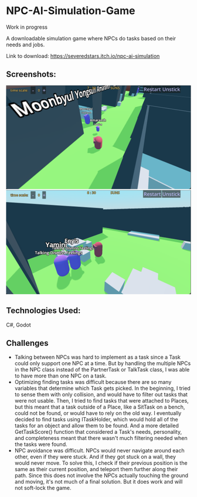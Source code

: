# NPC-AI-Simulation-Game

Work in progress

A downloadable simulation game where NPCs do tasks based on their needs and jobs.

Link to download: https://severedstars.itch.io/npc-ai-simulation

## Screenshots:

![An NPC feeding her kid](Screenshots/Screenshot1.png?raw=true "An NPC feeding her kid")
![Two NPCs talking](Screenshots/Screenshot2.png?raw=true "Two NPCs talking")

## Technologies Used:
C#, Godot

## Challenges
- Talking between NPCs was hard to implement as a task since a Task could only support one NPC at a time. But by handling the multiple NPCs in the NPC class instead of the PartnerTask or TalkTask class, I was able to have more than one NPC on a task.
- Optimizing finding tasks was difficult because there are so many variables that determine which Task gets picked. In the beginning, I tried to sense them with only collision, and would have to filter out tasks that were not usable. Then, I tried to find tasks that were attached to Places, but this meant that a task outside of a Place, like a SitTask on a bench, could not be found, or would have to rely on the old way. I eventually decided to find tasks using ITaskHolder, which would hold all of the tasks for an object and allow them to be found. And a more detailed GetTaskScore() function that considered a Task's needs, personality, and completeness meant that there wasn't much filtering needed when the tasks were found. 
- NPC avoidance was difficult. NPCs would never navigate around each other, even if they were stuck. And if they got stuck on a wall, they would never move. To solve this, I check if their previous position is the same as their current position, and teleport them further along their path. Since this does not involve the NPCs actually touching the ground and moving, it's not much of a final solution. But it does work and will not soft-lock the game.
